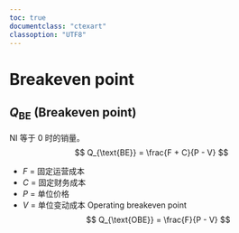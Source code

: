 ```yaml
---
toc: true
documentclass: "ctexart"
classoption: "UTF8"
---
```

# Breakeven point
## $Q_{\text{BE}}$ (Breakeven point)
NI 等于 0 时的销量。
$$
Q_{\text{BE}} = \frac{F + C}{P - V}
$$
- $F$ = 固定运营成本
- $C$ = 固定财务成本
- $P$ = 单位价格
- $V$ = 单位变动成本
Operating breakeven point
$$
Q_{\text{OBE}} = \frac{F}{P - V}
$$
